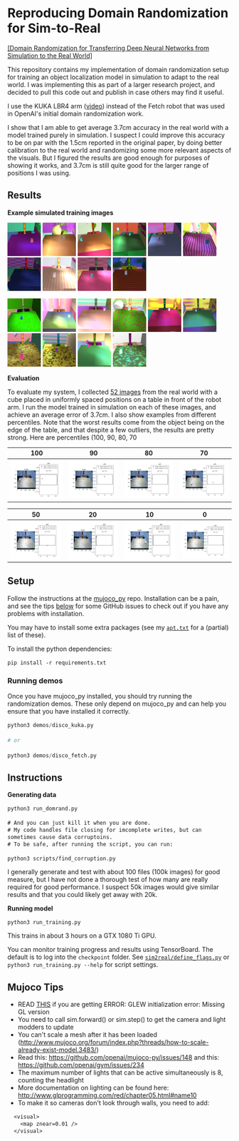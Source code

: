 # Reproducing Domain Randomization for Sim-to-Real
[[Domain Randomization for Transferring Deep Neural Networks from Simulation to the Real World]](https://arxiv.org/abs/1703.06907)



This repository contains my implementation of domain randomization setup
for training an object localization model in simulation to adapt to the real 
world.  I was implementing this as part of a larger research project, and decided
to pull this code out and publish in case others may find it useful.

I use the KUKA LBR4 arm ([video](https://youtu.be/wu7q5IZRJTA)) instead of the Fetch 
robot that was used in OpenAI's initial domain randomization work.  

I show that I am able to get average 3.7cm accuracy in the real world
with a model trained purely in simulation.  I suspect I could improve
this accuracy to be on par with the 1.5cm reported in the original paper, 
by doing better calibration to the real world and randomizing some more relevant 
aspects of the visuals.  But I figured the results are good enough for purposes
of showing it works, and 3.7cm is still quite good for the larger range
of positions I was using.


## Results

**Example simulated training images**

<img src='./assets/example_sim/1.png' width="75"/> <img src='./assets/example_sim/2.png' width="75"/>
<img src='./assets/example_sim/3.png' width="75"/>
<img src='./assets/example_sim/4.png' width="75"/>
<img src='./assets/example_sim/5.png' width="75"/>
<img src='./assets/example_sim/6.png' width="75"/>
<img src='./assets/example_sim/7.png' width="75"/>
<img src='./assets/example_sim/8.png' width="75"/>
<img src='./assets/example_sim/9.png' width="75"/>
<img src='./assets/example_sim/10.png' width="75"/>

<img src='./assets/example_sim/11.png' width="75"/> <img src='./assets/example_sim/12.png' width="75"/>
<img src='./assets/example_sim/13.png' width="75"/>
<img src='./assets/example_sim/14.png' width="75"/>
<img src='./assets/example_sim/15.png' width="75"/>
<img src='./assets/example_sim/16.png' width="75"/>
<img src='./assets/example_sim/17.png' width="75"/>
<img src='./assets/example_sim/18.png' width="75"/>
<img src='./assets/example_sim/19.png' width="75"/>
<img src='./assets/example_sim/20.png' width="75"/>


**Evaluation**

To evaluate my system, I collected [52 images](./data/real) from the real world
with a cube placed in uniformly spaced positions on a table in front of the
robot arm.  I run the model trained in simulation on each of these images, 
and achieve an average error of 3.7cm.  I also show examples from different
percentiles.  Note that the worst results come from the object being on
the edge of the table, and that despite a few outliers, the results are
pretty strong.  Here are percentiles (100, 90, 80, 70

100 |  90 |  80  | 70
:------:|:---------:|:----------:|:----:|
![](/assets/percentiles/100.png)  |  ![](/assets/percentiles/90.png) | ![](/assets/percentiles/80.png) | ![](/assets/percentiles/70.png)

50 |  20 |  10  | 0
:------:|:---------:|:----------:|:----:|
![](/assets/percentiles/50.png)  |  ![](/assets/percentiles/20.png) | ![](/assets/percentiles/10.png) | ![](/assets/percentiles/0.png)



## Setup

Follow the instructions at the [mujoco\_py](https://github.com/openai/mujoco-py)
repo.  Installation can be a pain, and see the tips [below](#mujoco) for some GitHub
issues to check out if you have any problems with installation.

You may have to install some extra packages (see my [`apt.txt`](./apt.txt) for 
a (partial) list of these).  


To install the python dependencies:
```
pip install -r requirements.txt
```

### Running demos

Once you have mujoco\_py installed, you should try running the randomization demos.
These only depend on mujoco\_py and can help you ensure that you have installed
it correctly.

```python
python3 demos/disco_kuka.py

# or

python3 demos/disco_fetch.py
```



## Instructions

**Generating data**
```
python3 run_domrand.py

# And you can just kill it when you are done. 
# My code handles file closing for imcomplete writes, but can sometimes cause data corruptoins. 
# To be safe, after running the script, you can run:

python3 scripts/find_corruption.py
```
I generally generate and test with about 100 files (100k images) for good 
measure, but I have not done a thorough test of how many are really required
for good performance.  I suspect 50k images would give similar results and that
you could likely get away with 20k.


**Running model**

```
python3 run_training.py 
```

This trains in about 3 hours on a GTX 1080 Ti GPU.

You can monitor training progress and results using TensorBoard. The default
is to log into the `checkpoint` folder.  See [`sim2real/define_flags.py`](./sim2real/define_flags.py) or
`python3 run_training.py --help` for script settings.


<a name="mujoco"></a>

## Mujoco Tips
- READ [THIS](https://github.com/openai/mujoco-py/pull/145#issuecomment-356938564) if you are getting ERROR: GLEW initialization error: Missing GL version
- You need to call sim.forward() or sim.step() to get the camera and light modders to update
- You can't scale a mesh after it has been loaded (http://www.mujoco.org/forum/index.php?threads/how-to-scale-already-exist-model.3483/)
- Read this: https://github.com/openai/mujoco-py/issues/148 and this: https://github.com/openai/gym/issues/234
- The maximum number of lights that can be active simultaneously is 8, counting the headlight
- More documentation on lighting can be found here: http://www.glprogramming.com/red/chapter05.html#name10
- To make it so cameras don't look through walls, you need to add:

```
  <visual>
    <map znear=0.01 /> 
  </visual>
```

